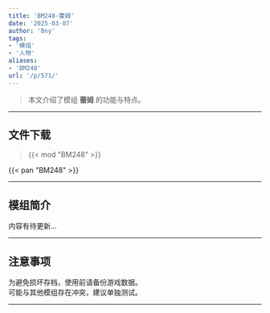 ```yaml
---
title: 'BM248-蕾姆'
date: '2025-03-07'
author: 'Bny'
tags:
- '模组'
- '人物'
aliases:
- 'BM248'
url: '/p/571/'
---
```


> 本文介绍了模组 **蕾姆** 的功能与特点。

---

## 文件下载  

> {{< mod "BM248" >}}  

{{< pan "BM248" >}}  

---

## 模组简介

>  
内容有待更新...  

---

## 注意事项

>  
为避免损坏存档，使用前请备份游戏数据。  
可能与其他模组存在冲突，建议单独测试。  

---

